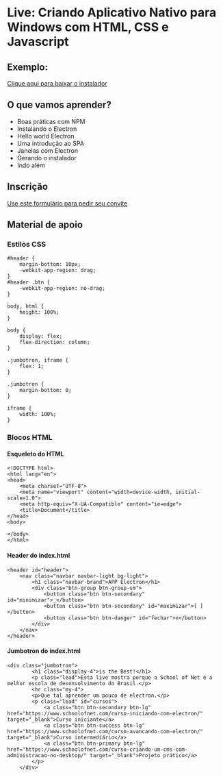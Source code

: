 # Live: Criando Aplicativo Nativo para Windows com HTML, CSS e Javascript

## Exemplo:

[Clique aqui para baixar o instalador]()

## O que vamos aprender?

 - Boas práticas com NPM
 - Instalando o Electron
 - Hello world Electron
 - Uma introdução ao SPA
 - Janelas com Electron
 - Gerando o instalador
 - Indo além

## Inscrição

[Use este formulário para pedir seu convite](http://conteudo.schoolofnet.com/lp-aula-ao-vivo-criando-primeiro-aplicativo-nativo-para-windows)

## Material de apoio

### Estilos CSS

```
#header {
    margin-bottom: 10px;
    -webkit-app-region: drag;
}
#header .btn {
    -webkit-app-region: no-drag;
}

body, html {
    height: 100%;
}

body {
    display: flex;
    flex-direction: column;
}

.jumbotron, iframe {
    flex: 1;
}

.jumbotron {
    margin-bottom: 0;
}

iframe {
    width: 100%;
}

```

### Blocos HTML

#### Esqueleto do HTML

```
<!DOCTYPE html>
<html lang="en">
<head>
    <meta charset="UTF-8">
    <meta name="viewport" content="width=device-width, initial-scale=1.0">
    <meta http-equiv="X-UA-Compatible" content="ie=edge">
    <title>Document</title>
</head>
<body>

</body>
</html>
```

#### Header do index.html

```
<header id="header">
    <nav class="navbar navbar-light bg-light">
        <h1 class="navbar-brand">APP Electron</h1>
        <div class="btn-group btn-group-sm">
            <button class="btn btn-secondary" id="minimizar">_</button>
            <button class="btn btn-secondary" id="maximizar">[ ]</button>
            <button class="btn btn-danger" id="fechar">x</button>
        </div>
    </nav>
</header>
```
#### Jumbotron do index.html

```
<div class="jumbotron">
        <h1 class="display-4">is the Best!</h1>
        <p class="lead">Esta live mostra porque a School of Net é a melhor escola de desenvolvimento do Brasil.</p>
        <hr class="my-4">
        <p>Que tal aprender um pouco de electron.</p>
        <p class="lead" id="cursos">
            <a class="btn btn-secondary btn-lg" href="https://www.schoolofnet.com/curso-iniciando-com-electron/" target="_blank">Curso iniciante</a>
            <a class="btn btn-success btn-lg" href="https://www.schoolofnet.com/curso-avancando-com-electron/" target="_blank">Curso intermediário</a>
            <a class="btn btn-primary btn-lg" href="https://www.schoolofnet.com/curso-criando-um-cms-com-administracao-no-desktop/" target="_blank">Projeto prático</a>
        </p>
    </div>
```

